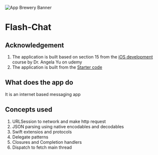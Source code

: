 ![App Brewery Banner](Documentation/AppBreweryBanner.png)

# Flash-Chat

## Acknowledgement
1. The application is built based on section 15 from the [iOS development](https://www.udemy.com/course/ios-13-app-development-bootcamp/) course by Dr. Angela Yu on udemy
2. The application is built from the [Starter code](https://github.com/appbrewery/Flash-Chat-iOS13)

## What does the app do
It is an internet based messaging app

## Concepts used
1. URLSession to network and make http request
2. JSON parsing using native encodables and decodables
3. Swift extensios and protocols
4. Delegate patterns
5. Closures and Completion handlers
6. Dispatch to fetch main thread


